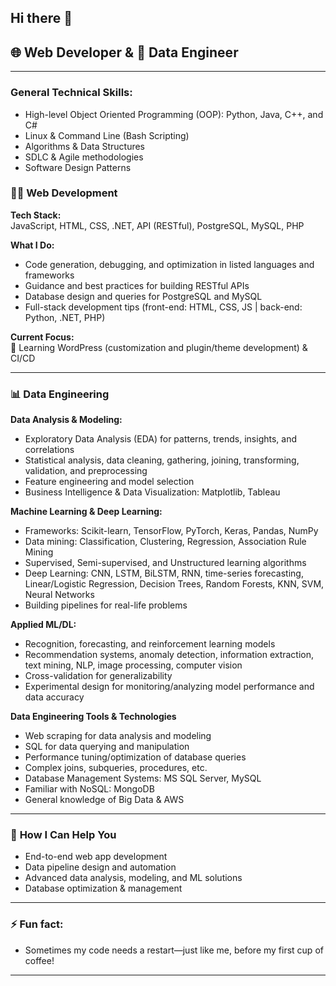 ## Hi there 👋

<!--
**maiismail1602/maiismail1602** is a ✨ _special_ ✨ repository because its `README.md` (this file) appears on your GitHub profile.

Here are some ideas to get you started:

- 🔭 I’m currently working on ...

- 👯 I’m looking to collaborate on ...
- 🤔 I’m looking for help with ...
- 📫 How to reach me: ...
- 😄 Pronouns: ...
-->

<!--
I'm a web developer proficient in Python, JavaScript, HTML, CSS, .NET, API development, RESTful design, C#, PostgreSQL, MySQL, and PHP.

- 🌱 I’m currently learning WordPress (customization and plugin/theme development) and CI/CD

- 💬 I can help you with:
    * Code generation, debugging, and optimization in your listed languages and frameworks.
    * Guidance and best practices for building RESTful APIs.
    * Database design and queries for PostgreSQL and MySQL.
    * Full-stack development tips including front-end (HTML, CSS, JS) and back-end (Python, .NET, PHP).
      
- ⚡ Fun fact: Sometimes my code needs a restart—just like me, before my first cup of coffee!
-->

## 🌐 Web Developer & 🚀 Data Engineer

---
### **General Technical Skills:**  
- High-level Object Oriented Programming (OOP): Python, Java, C++, and C#
- Linux & Command Line (Bash Scripting)  
- Algorithms & Data Structures  
- SDLC & Agile methodologies  
- Software Design Patterns

  
### 🧑‍💻 **Web Development**

**Tech Stack:**  
 JavaScript, HTML, CSS, .NET, API (RESTful), PostgreSQL, MySQL, PHP

**What I Do:**  
- Code generation, debugging, and optimization in listed languages and frameworks  
- Guidance and best practices for building RESTful APIs  
- Database design and queries for PostgreSQL and MySQL  
- Full-stack development tips (front-end: HTML, CSS, JS | back-end: Python, .NET, PHP)

**Current Focus:**  
🌱 Learning WordPress (customization and plugin/theme development) & CI/CD

---

### 📊 **Data Engineering**

**Data Analysis & Modeling:**  
- Exploratory Data Analysis (EDA) for patterns, trends, insights, and correlations  
- Statistical analysis, data cleaning, gathering, joining, transforming, validation, and preprocessing  
- Feature engineering and model selection  
- Business Intelligence & Data Visualization: Matplotlib, Tableau

**Machine Learning & Deep Learning:**  
- Frameworks: Scikit-learn, TensorFlow, PyTorch, Keras, Pandas, NumPy  
- Data mining: Classification, Clustering, Regression, Association Rule Mining  
- Supervised, Semi-supervised, and Unstructured learning algorithms  
- Deep Learning: CNN, LSTM, BiLSTM, RNN, time-series forecasting, Linear/Logistic Regression, Decision Trees, Random Forests, KNN, SVM, Neural Networks  
- Building pipelines for real-life problems

**Applied ML/DL:**  
- Recognition, forecasting, and reinforcement learning models  
- Recommendation systems, anomaly detection, information extraction, text mining, NLP, image processing, computer vision  
- Cross-validation for generalizability  
- Experimental design for monitoring/analyzing model performance and data accuracy

**Data Engineering Tools & Technologies**
- Web scraping for data analysis and modeling  
- SQL for data querying and manipulation  
- Performance tuning/optimization of database queries  
- Complex joins, subqueries, procedures, etc.  
- Database Management Systems: MS SQL Server, MySQL  
- Familiar with NoSQL: MongoDB  
- General knowledge of Big Data & AWS

---

### 💬 **How I Can Help You**

- End-to-end web app development  
- Data pipeline design and automation  
- Advanced data analysis, modeling, and ML solutions  
- Database optimization & management  

---

### ⚡ **Fun fact:**  
- Sometimes my code needs a restart—just like me, before my first cup of coffee!

---

<!-- Add links to your projects, portfolio, or contact info here! -->

